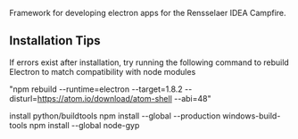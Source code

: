 Framework for developing electron apps for the Rensselaer IDEA Campfire.

Installation Tips
-----------------

If errors exist after installation, try running the following command to rebuild Electron to match compatibility with node modules

"npm rebuild --runtime=electron --target=1.8.2 --disturl=https://atom.io/download/atom-shell --abi=48"


install python/buildtools
npm install --global --production windows-build-tools
npm install --global node-gyp

